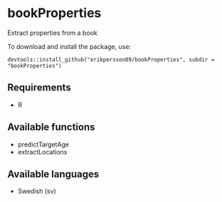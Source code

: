 # bookProperties

Extract properties from a book

To download and install the package, use:
```{r}
devtools::install_github("erikpersson89/bookProperties", subdir = "bookProperties")
```
## Requirements
* R

## Available functions
* predictTargetAge
* extractLocations

## Available languages
* Swedish (sv)

